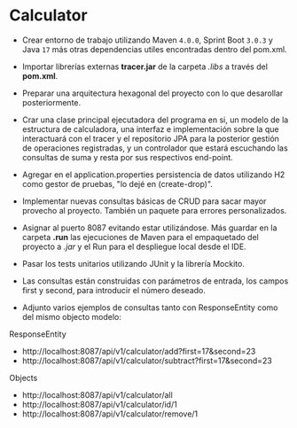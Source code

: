 # Calculator

- Crear entorno de trabajo utilizando Maven `4.0.0`, Sprint Boot `3.0.3` y Java `17` más otras dependencias utiles encontradas dentro del pom.xml.

- Importar librerías externas __tracer.jar__ de la carpeta _.libs_ a través del __pom.xml__.

- Preparar una arquitectura hexagonal del proyecto con lo que desarollar posteriormente.

- Crar una clase principal ejecutadora del programa en si, un modelo de la estructura de calculadora, una interfaz e implementación sobre la que interactuará con el tracer y el repositorio JPA para la posterior gestión de operaciones registradas, y un controlador que estará escuchando las consultas de suma y resta por sus respectivos end-point.

- Agregar en el application.properties persistencia de datos utilizando H2 como gestor de pruebas, "lo dejé en (create-drop)".

- Implementar nuevas consultas básicas de CRUD para sacar mayor provecho al proyecto. También un paquete para errores personalizados.

- Asignar al puerto 8087 evitando estar utilizándose. Más guardar en la carpeta __.run__ las ejecuciones de Maven para el empaquetado del proyecto a _.jar_ y el Run para el despliegue local desde el IDE.

- Pasar los tests unitarios utilizando JUnit y la librería Mockito.

- Las consultas están construidas con parámetros de entrada, los campos first y second, para introducir el número deseado.

- Adjunto varios ejemplos de consultas tanto con ResponseEntity como del mismo objecto modelo:

ResponseEntity
- http://localhost:8087/api/v1/calculator/add?first=17&second=23
- http://localhost:8087/api/v1/calculator/subtract?first=17&second=23

Objects
- http://localhost:8087/api/v1/calculator/all
- http://localhost:8087/api/v1/calculator/id/1
- http://localhost:8087/api/v1/calculator/remove/1